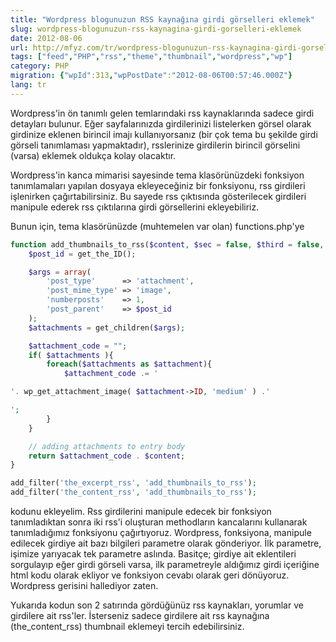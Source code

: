 ```yaml
---
title: "Wordpress blogunuzun RSS kaynağına girdi görselleri eklemek"
slug: wordpress-blogunuzun-rss-kaynagina-girdi-gorselleri-eklemek
date: 2012-08-06
url: http://mfyz.com/tr/wordpress-blogunuzun-rss-kaynagina-girdi-gorselleri-eklemek/
tags: ["feed","PHP","rss","theme","thumbnail","wordpress","wp"]
category: PHP
migration: {"wpId":313,"wpPostDate":"2012-08-06T00:57:46.000Z"}
lang: tr
---
```


Wordpress'in ön tanımlı gelen temlarındaki rss kaynaklarında sadece girdi detayları bulunur. Eğer sayfalarınızda girdilerinizi listelerken görsel olarak girdinize eklenen birincil imajı kullanıyorsanız (bir çok tema bu şekilde girdi görseli tanımlaması yapmaktadır), rsslerinize girdilerin birincil görselini (varsa) eklemek oldukça kolay olacaktır.

Wordpress'in kanca mimarisi sayesinde tema klasörünüzdeki fonksiyon tanımlamaları yapılan dosyaya ekleyeceğiniz bir fonksiyonu, rss girdileri işlenirken çağırtabilirsiniz. Bu sayede rss çıktısında gösterilecek girdileri manipule ederek rss çıktılarına girdi görsellerini ekleyebiliriz.

Bunun için, tema klasörünüzde (muhtemelen var olan) functions.php'ye

```php
function add_thumbnails_to_rss($content, $sec = false, $third = false, $fourth = false) {
    $post_id = get_the_ID();

    $args = array(
        'post_type'      => 'attachment',
        'post_mime_type' => 'image',
        'numberposts'    => 1,
        'post_parent'    => $post_id
    );
    $attachments = get_children($args);

    $attachment_code = "";
    if( $attachments ){
        foreach($attachments as $attachment){
            $attachment_code .= '

'. wp_get_attachment_image( $attachment->ID, 'medium' ) .'

';
        }
    }

    // adding attachments to entry body
    return $attachment_code . $content;
}

add_filter('the_excerpt_rss', 'add_thumbnails_to_rss');
add_filter('the_content_rss', 'add_thumbnails_to_rss');

```

kodunu ekleyelim. Rss girdilerini manipule edecek bir fonksiyon tanımladıktan sonra iki rss'i oluşturan methodların kancalarını kullanarak tanımladığımız fonksiyonu çağırtıyoruz. Wordpress, fonksiyona, manipule edilecek girdiye ait bazı bilgileri parametre olarak gönderiyor. İlk parametre, işimize yarıyacak tek parametre aslında. Basitçe; girdiye ait eklentileri sorgulayıp eğer girdi görseli varsa, ilk parametreyle aldığımız girdi içeriğine html kodu olarak ekliyor ve fonksiyon cevabı olarak geri dönüyoruz. Wordpress gerisini hallediyor zaten.

Yukarıda kodun son 2 satırında gördüğünüz rss kaynakları, yorumlar ve girdilere ait rss'ler. İsterseniz sadece girdilere ait rss kaynağına (the_content_rss) thumbnail eklemeyi tercih edebilirsiniz.